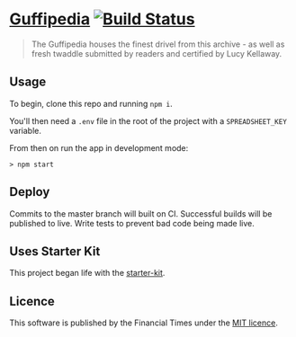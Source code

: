 # [Guffipedia](https://ig.ft.com/sites/guffipedia/) [![Build Status][travis-image]][travis-url]

> The Guffipedia houses the finest drivel from this archive - as well as fresh twaddle submitted by readers and certified by Lucy Kellaway.

## Usage

To begin, clone this repo and running `npm i`.

You'll then need a `.env` file in the root of the project with a `SPREADSHEET_KEY` variable.

From then on run the app in development mode:

```shell
> npm start 
```

## Deploy

Commits to the master branch will built on CI. Successful builds will be published to live. Write tests to prevent bad code being made live.

## Uses Starter Kit

This project began life with the [starter-kit](https://github.com/ft-interactive/starter-kit).

## Licence
This software is published by the Financial Times under the [MIT licence](http://opensource.org/licenses/MIT).

[travis-url]: https://travis-ci.org/ft-interactive/guffipedia
[travis-image]: https://travis-ci.org/ft-interactive/guffipedia.svg

